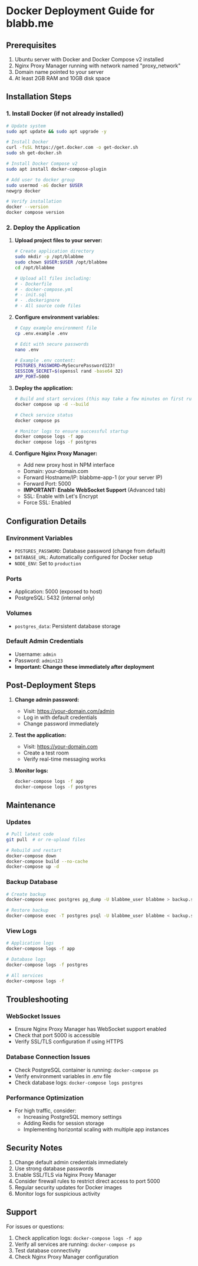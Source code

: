 # Docker Deployment Guide for blabb.me

## Prerequisites

1. Ubuntu server with Docker and Docker Compose v2 installed
2. Nginx Proxy Manager running with network named "proxy_network"
3. Domain name pointed to your server
4. At least 2GB RAM and 10GB disk space

## Installation Steps

### 1. Install Docker (if not already installed)
```bash
# Update system
sudo apt update && sudo apt upgrade -y

# Install Docker
curl -fsSL https://get.docker.com -o get-docker.sh
sudo sh get-docker.sh

# Install Docker Compose v2
sudo apt install docker-compose-plugin

# Add user to docker group
sudo usermod -aG docker $USER
newgrp docker

# Verify installation
docker --version
docker compose version
```

### 2. Deploy the Application

1. **Upload project files to your server:**
   ```bash
   # Create application directory
   sudo mkdir -p /opt/blabbme
   sudo chown $USER:$USER /opt/blabbme
   cd /opt/blabbme
   
   # Upload all files including:
   # - Dockerfile
   # - docker-compose.yml
   # - init.sql
   # - .dockerignore
   # - All source code files
   ```

2. **Configure environment variables:**
   ```bash
   # Copy example environment file
   cp .env.example .env
   
   # Edit with secure passwords
   nano .env
   
   # Example .env content:
   POSTGRES_PASSWORD=MySecurePassword123!
   SESSION_SECRET=$(openssl rand -base64 32)
   APP_PORT=5000
   ```

3. **Deploy the application:**
   ```bash
   # Build and start services (this may take a few minutes on first run)
   docker compose up -d --build
   
   # Check service status
   docker compose ps
   
   # Monitor logs to ensure successful startup
   docker compose logs -f app
   docker compose logs -f postgres
   ```

4. **Configure Nginx Proxy Manager:**
   - Add new proxy host in NPM interface
   - Domain: your-domain.com
   - Forward Hostname/IP: blabbme-app-1 (or your server IP)
   - Forward Port: 5000
   - **IMPORTANT: Enable WebSocket Support** (Advanced tab)
   - SSL: Enable with Let's Encrypt
   - Force SSL: Enabled

## Configuration Details

### Environment Variables
- `POSTGRES_PASSWORD`: Database password (change from default)
- `DATABASE_URL`: Automatically configured for Docker setup
- `NODE_ENV`: Set to `production`

### Ports
- Application: 5000 (exposed to host)
- PostgreSQL: 5432 (internal only)

### Volumes
- `postgres_data`: Persistent database storage

### Default Admin Credentials
- Username: `admin`
- Password: `admin123`
- **Important: Change these immediately after deployment**

## Post-Deployment Steps

1. **Change admin password:**
   - Visit: https://your-domain.com/admin
   - Log in with default credentials
   - Change password immediately

2. **Test the application:**
   - Visit: https://your-domain.com
   - Create a test room
   - Verify real-time messaging works

3. **Monitor logs:**
   ```bash
   docker-compose logs -f app
   docker-compose logs -f postgres
   ```

## Maintenance

### Updates
```bash
# Pull latest code
git pull  # or re-upload files

# Rebuild and restart
docker-compose down
docker-compose build --no-cache
docker-compose up -d
```

### Backup Database
```bash
# Create backup
docker-compose exec postgres pg_dump -U blabbme_user blabbme > backup.sql

# Restore backup
docker-compose exec -T postgres psql -U blabbme_user blabbme < backup.sql
```

### View Logs
```bash
# Application logs
docker-compose logs -f app

# Database logs
docker-compose logs -f postgres

# All services
docker-compose logs -f
```

## Troubleshooting

### WebSocket Issues
- Ensure Nginx Proxy Manager has WebSocket support enabled
- Check that port 5000 is accessible
- Verify SSL/TLS configuration if using HTTPS

### Database Connection Issues
- Check PostgreSQL container is running: `docker-compose ps`
- Verify environment variables in .env file
- Check database logs: `docker-compose logs postgres`

### Performance Optimization
- For high traffic, consider:
  - Increasing PostgreSQL memory settings
  - Adding Redis for session storage
  - Implementing horizontal scaling with multiple app instances

## Security Notes

1. Change default admin credentials immediately
2. Use strong database passwords
3. Enable SSL/TLS via Nginx Proxy Manager
4. Consider firewall rules to restrict direct access to port 5000
5. Regular security updates for Docker images
6. Monitor logs for suspicious activity

## Support

For issues or questions:
1. Check application logs: `docker-compose logs -f app`
2. Verify all services are running: `docker-compose ps`
3. Test database connectivity
4. Check Nginx Proxy Manager configuration